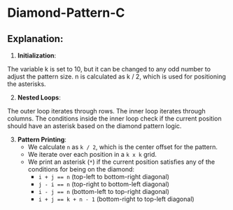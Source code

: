 # Diamond-Pattern-C
## Explanation:
1. **Initialization**: 

The variable k is set to 10, but it can be changed to any odd number to adjust the pattern size.
n is calculated as k / 2, which is used for positioning the asterisks.

2. **Nested Loops**:

The outer loop iterates through rows.
The inner loop iterates through columns.
The conditions inside the inner loop check if the current position should have an asterisk based on the diamond pattern logic.

3. **Pattern Printing**:
   - We calculate `n` as `k / 2`, which is the center offset for the pattern.
   - We iterate over each position in a `k x k` grid.
   - We print an asterisk (`*`) if the current position satisfies any of the conditions for being on the diamond:
     - `i + j == n` (top-left to bottom-right diagonal)
     - `j - i == n` (top-right to bottom-left diagonal)
     - `i - j == n` (bottom-left to top-right diagonal)
     - `i + j == k + n - 1` (bottom-right to top-left diagonal)

